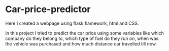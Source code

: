 # Car-price-predictor

Here I created a webpage using flask flamework, html and CSS.
 
In this project I tried to predict the car price using some variables like which company do they belong to, which type of fuel do they run on, when was the vehicle was purchased and how much distance car travelled till now.
